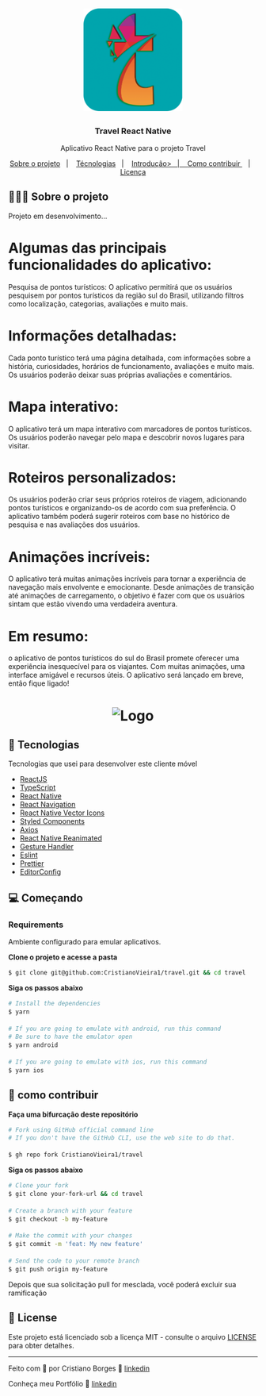 <h1 align="center">
  <img alt="Logo" src="https://github.com/CristianoVieira1/travel/blob/master/src/assets/icons/logo.svg" width="200px">
</h1>

<h3 align="center">
  Travel React Native
</h3>

<p align="center">Aplicativo React Native para o projeto Travel</p>

<p align="center">
  <a href="#%EF%B8%8F-about-the-project">Sobre o projeto</a>&nbsp;&nbsp;&nbsp;|&nbsp;&nbsp;&nbsp;
  <a href="#-technologies">Técnologias</a>&nbsp;&nbsp;&nbsp;|&nbsp;&nbsp;&nbsp;
  <a href="#-getting-started">Introdução>&nbsp;&nbsp;&nbsp;|&nbsp;&nbsp;&nbsp;
  <a href="#-how-to-contribute">Como contribuir </a>&nbsp;&nbsp;&nbsp;|&nbsp;&nbsp;&nbsp;
  <a href="#-license">Licença</a>
</p>

## 💇🏻‍♂️ Sobre o projeto

Projeto em desenvolvimento...

# Algumas das principais funcionalidades do aplicativo:

Pesquisa de pontos turísticos: O aplicativo permitirá que os usuários pesquisem por pontos turísticos da região sul do Brasil,
utilizando filtros como localização, categorias, avaliações e muito mais.

# Informações detalhadas:
 Cada ponto turístico terá uma página detalhada, com informações sobre a história,
curiosidades, horários de funcionamento, avaliações e muito mais. Os usuários poderão deixar suas próprias avaliações e comentários.

# Mapa interativo:
O aplicativo terá um mapa interativo com marcadores de pontos turísticos. Os usuários poderão navegar pelo mapa e
descobrir novos lugares para visitar.

# Roteiros personalizados:
Os usuários poderão criar seus próprios roteiros de viagem, adicionando pontos turísticos e organizando-os
de acordo com sua preferência. O aplicativo também poderá sugerir roteiros com base no histórico de pesquisa e nas avaliações dos usuários.

# Animações incríveis:
O aplicativo terá muitas animações incríveis para tornar a experiência de navegação mais envolvente e emocionante.
Desde animações de transição até animações de carregamento, o objetivo é fazer com que os usuários sintam que estão vivendo uma verdadeira aventura.

# Em resumo:
o aplicativo de pontos turísticos do sul do Brasil promete oferecer uma experiência inesquecível para os viajantes.
Com muitas animações, uma interface amigável e recursos úteis. O aplicativo será lançado em breve, então fique ligado!

<h1 align="center">
  <img alt="Logo" src="./src/assets/screen/app.gif" width="180px">
</h1>

## 🚀 Tecnologias

Tecnologias que usei para desenvolver este cliente móvel

- [ReactJS](https://reactjs.org/)
- [TypeScript](https://www.typescriptlang.org/)
- [React Native](https://reactnative.dev/)
- [React Navigation](https://reactnavigation.org/)
- [React Native Vector Icons](https://github.com/oblador/react-native-vector-icons)
- [Styled Components](https://styled-components.com/)
- [Axios](https://github.com/axios/axios)
- [React Native Reanimated](https://docs.swmansion.com/react-native-reanimated)
- [Gesture Handler](https://docs.swmansion.com/react-native-gesture-handler/docs/)
- [Eslint](https://eslint.org/)
- [Prettier](https://prettier.io/)
- [EditorConfig](https://editorconfig.org/)

## 💻 Começando

### Requirements

Ambiente configurado para emular aplicativos.

**Clone o projeto e acesse a pasta**

```bash
$ git clone git@github.com:CristianoVieira1/travel.git && cd travel
```

**Siga os passos abaixo**

```bash
# Install the dependencies
$ yarn

# If you are going to emulate with android, run this command
# Be sure to have the emulator open
$ yarn android

# If you are going to emulate with ios, run this command
$ yarn ios
```

## 🤔 como contribuir

**Faça uma bifurcação deste repositório**

```bash
# Fork using GitHub official command line
# If you don't have the GitHub CLI, use the web site to do that.

$ gh repo fork CristianoVieira1/travel
```

**Siga os passos abaixo**

```bash
# Clone your fork
$ git clone your-fork-url && cd travel

# Create a branch with your feature
$ git checkout -b my-feature

# Make the commit with your changes
$ git commit -m 'feat: My new feature'

# Send the code to your remote branch
$ git push origin my-feature
```

Depois que sua solicitação pull for mesclada, você poderá excluir sua ramificação

## 📝 License

Este projeto está licenciado sob a licença MIT - consulte o arquivo [LICENSE](LICENSE) para obter detalhes.

---

Feito com 💜 por Cristiano Borges 👋 [linkedin](https://www.linkedin.com/in/cristianobv/)

Conheça meu Portfólio 🚀 [linkedin](https://cristianovieira1.github.io/portfolio/)
